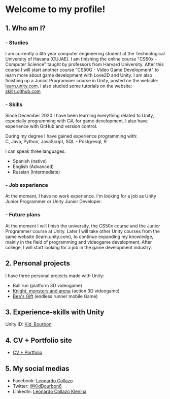 # Welcome to my profile!

## 1. Who am I?
### - Studies
I am currently a 4th year computer engineering student at the Technological University of Havana (CUJAE). I am finishing the online course "CS50x - Computer Science" taught by professors from Harvard University. After this course I will start another course "CS50G - Video Game Development" to learn more about game development with Love2D and Unity. I am also finishing up a Junior Programmer course in Unity, posted on the website: [learn.unity.com](https://learn.unity.com/). I also studied some tutorials on the website: [skills.github.com](https://skills.github.com/)

### - Skills
Since December 2020 I have been learning everything related to Unity, especially programming with C#, for game development. I also have experience with GitHub and version control.

During my degree I have gained experience programming with:
<br>
C, Java, Python, JavaScript, SQL - Postgresql, R

I can speak three languages:
- Spanish (native)
- English (Advanced)
- Russian (Intermediate)

### - Job experience
At the moment, I have no work experience. I'm looking for a job as Unity Junior Programmer or Unity Junior Developer.

### - Future plans
At the moment I will finish the university, the CS50x course and the Junior Programmer course at Unity. Later I will take other Unity courses from the same website (learn.unity.com), to continue expanding my knowledge, mainly in the field of programming and videogame development. After college, I will start looking for a job in the game development industry.
 
## 2. Personal projects
I have three personal projects made with Unity:
- Ball run (platform 3D videogame)
- [Knight, monsters and arena](https://github.com/KidBourbon/knight-monsters-arena) (action 3D videogame)
- [Bea's Gift](https://github.com/KidBourbon/bea-gift) (endless runner mobile Game)

## 3. Experience-skills with Unity
Unity ID: [Kid_Bourbon](https://learn.unity.com/u/5fcac86aedbc2a0020b1f7a6?tab=profile)

## 4. CV + Portfolio site
- [CV + Portfolio](https://kidbourbon.github.io/KidBourbon/)

## 5. My social medias
- Facebook: [Leonardo Collazo](https://www.facebook.com/leonardo.collazo.klenina)
- Twitter: [@KidBourbon6](https://twitter.com/KidBourbon6)
- LinkedIn: [Leonardo Collazo Klenina](https://www.linkedin.com/in/leonardo-collazo-klenina)
